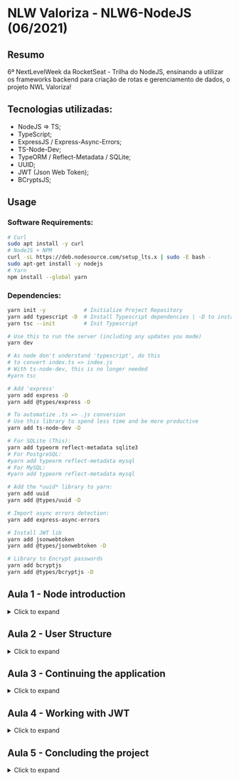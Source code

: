 # NLW Valoriza - NLW6-NodeJS (06/2021)

## Resumo

6ª NextLevelWeek da RocketSeat - Trilha do NodeJS, ensinando a utilizar os frameworks backend para criação de rotas e gerenciamento de dados, o projeto NWL Valoriza!

## Tecnologias utilizadas:

- NodeJS => TS;
- TypeScript;
- ExpressJS / Express-Async-Errors;
- TS-Node-Dev;
- TypeORM / Reflect-Metadata / SQLite;
- UUID;
- JWT (Json Web Token);
- BCryptsJS;

## Usage

### **Software Requirements:**

```sh
# Curl
sudo apt install -y curl
# NodeJS + NPM
curl -sL https://deb.nodesource.com/setup_lts.x | sudo -E bash -
sudo apt-get install -y nodejs
# Yarn
npm install --global yarn
```

### **Dependencies:**

```sh
yarn init -y            # Initialize Project Repository
yarn add typescript -D  # Install Typescript dependencies | -D to install all dependencies
yarn tsc --init         # Init Typescript

# Use this to run the server (including any updates you made)
yarn dev

# As node don't understand 'typescript', do this
# to convert index.ts => index.js
# With ts-node-dev, this is no longer needed
#yarn tsc

# Add 'express'
yarn add express -D
yarn add @types/express -D

# To automatize .ts => .js conversion
# Use this library to spend less time and be more productive
yarn add ts-node-dev -D

# For SQLite (This):
yarn add typeorm reflect-metadata sqlite3
# For PostgreSQL:
#yarn add typeorm reflect-metadata mysql
# For MySQL:
#yarn add typeorm reflect-metadata mysql

# Add the *uuid* library to yarn:
yarn add uuid
yarn add @types/uuid -D

# Import async errors detection:
yarn add express-async-errors

# Install JWT lib
yarn add jsonwebtoken
yarn add @types/jsonwebtoken -D

# Library to Encrypt passwords
yarn add bcryptjs
yarn add @types/bcryptjs -D
```

## Aula 1 - Node introduction

<details>
  <summary>Click to expand</summary>

_Annotations will be added out from code, to keep the code CLEAN._

Annotation [`src/server.ts`](src/server.ts):

```ts
// @types/express

/*
- GET     => Busca
- POST    => Inserção/Criação
- PUT     => Alterar dado já existente
- DELETE  => Remover
- PATCH   => Atualizar um dado, de um grupo (tipo uma correção)
*/

// Request  => Vem do Client (entrada)
// Response => Vem do Server (saída)

app.get("/test", (request, response) => {
  return response.send("|GET| Olá manito!");
});

app.post("/test-post", (request, response) => {
  return response.send("|POST| Olá manito!");
});

app.put("/test-put", (request, response) => {
  return response.send("|PUT| Olá manito!");
});

app.delete("/test-delete", (request, response) => {
  return response.send("|DELETE| Olá manito!");
});

app.patch("/test-patch", (request, response) => {
  return response.send("|PATCH| Olá manito!");
});
```

### Step-by-Step

#### Install:

- Node, NPM, Yarn

- [Insomnia](https://insomnia.rest/download)
- [Beekeepers Studio](https://www.beekeeperstudio.io/)

On [`tsconfig.json`](tsconfig.json) change:

```json
  "strict": false,                                 /* Enable all strict type-checking options. */
```

On [`package.json`](package.json) add after the '"license":' line

```json
  "scripts": {
    "dev": "ts-node-dev src/server.ts"
  },
```

</details>

## Aula 2 - User Structure

<details>
  <summary>Click to expand</summary>

### Regras

- Cadastro de usuário
  - [ x ] Não é permitido cadastrar mais de um usuário com o mesmo e-mail
  - [ x ] Não é permitido cadastrar usuário sem e-mail

### Working with Database integration - SQLite

Annotation [`src/server.ts`](src/server.ts):

```ts
/*
TIPOS DE PARÂMETROS:
- Route Params  => http://localhost:3000/produtos/47358964378 (id)
- Query Params  => http://localhost:3000/produtos?name=teclado&description=bom&...
- Body Params   => {
  "name": "teclado"
  "description": "bom"
}
  *Body Params are not used with GET methods, only PUT, POST and PATCH
*/
```

_This will use an ORM to ease the integration process,_
_but we can use native drivers from other DBs too._

- [TypeORM](https://typeorm.io/)

_Migrations are good for a team creating individual tables on the DB._
_They store the history from the Entities_

Create [`ormconfig.json`](ormconfig.json):

```json
{
  "type": "sqlite",
  "database": "src/database/database.sqlite",
  "cli": {
    "migrationsDir": "src/database/migrations"
  }
}
```

On [`package.json`](package.json) inside '"scripts": {'

```json
  "typeorm": "ts-node-dev ./node_modules/typeorm/cli.js"
```

Add [migration file](src/database/migrations/1624363435503-CreateUsers.ts) running:

```zsh
yarn typeorm migration:create -n CreateUsers
```

On [`ormconfig.json`](ormconfig.json), add to find all migrations correctly:

```json
  "migrations": ["src/database/migrations/*.ts"],
```

Run this to sync migrations inside the folder:

```zsh
  yarn typeorm migration:run  # migration:revert to cancel
```

On [`ormconfig.json`](ormconfig.json), to find all entities (Tables) correctly:

```json
  "entities": ["src/entities/*.ts"],
  "cli": {
    "entitiesDir": "src/entities"
  }
```

Add [entity file](src/entities/User.ts) running:
Run this to sync migrations inside the folder:

```zsh
  yarn typeorm entity:create -n User
```

On [`tsconfig.json`](tsconfig.json) set:

```json
  "strictPropertyInitialization": false,        /* Enable strict checking of property initialization in classes. */
  "experimentalDecorators": true,              /* Enables experimental support for ES7 decorators. */
  "emitDecoratorMetadata": true,               /* Enables experimental support for emitting type metadata for decorators. */
```

Migrations: Entity (User) <-> ORM <-> DB Repositories

Service: Server -> ( ) -> SERVICE (Validation) -> Repositories -> DB

Controller (Request / Response): -> Server -> Controller -> Service -> operations()...

</details>

## Aula 3 - Continuing the application

<details>
  <summary>Click to expand</summary>

### Regras

- Cadastro de TAG
  - [ x ] Não é permitido cadastrar mais de uma tag com o mesmo nome
  - [ x ] Não é permitido cadastrar tag sem nome
  - [ x ] Não é permitido o cadastro por usuários que não sejam administradores

Server -> routes -> Controller -> Service (throw new Error)

```zsh
# Create new migration for tags
yarn typeorm migration:create -n CreateTags
# Run migration
yarn typeorm migration:run
# Create Tag entity
yarn typeorm entity:create -n Tag
```

</details>

## Aula 4 - Working with JWT

<details>
  <summary>Click to expand</summary>

### Regras

- Cadastro de elogios
  - [ x ] Não é permitido um usuário cadastrar um elogio para si
  - [ x ] Não é permitido cadastrar elogios para usuários inválidos
  - [ x ] O usuário precisa estar autenticado na aplicação

This will use the [JWT](https://jwt.io/) library.

Changes on the Project

```zsh
# Create a migration to Alter the User Table
yarn typeorm migration:create -n AlterUserAddPassword
# After adding the necessary modifications
yarn typeorm migration:run
```

### If you want an external hash code

Use [MD5 Hash Generator](https://www.md5hashgenerator.com/) to transform:
ledragoxnlwvalorizanodejs -> a8a2d0c0f2311a246a45d1a5045c95e6

```zsh
# Compliments migration
yarn typeorm migration:create -n CreateCompliments
# After adding the necessary modifications
yarn typeorm migration:run
```

Registering a new Compliment:

```json
{
  "tag_id": "8d352bfc-1087-4dfe-ac8e-b67ced92286e",
  "user_sender": "1662a6ed-dd0f-4765-916b-d0e097ba2829",
  "user_receiver": "0e93d95e-1431-400e-845b-831047c77ded",
  "message": "Obrigado pelo aulão Dani!"
}
```

</details>

## Aula 5 - Concluding the project

<details>
  <summary>Click to expand</summary>

On [`tsconfig.json`](tsconfig.json) change:

```json
    "typeRoots": [
      "./src/@types"
    ], /* List of folders to include type definitions from. */
```

```zsh
# Add a new library: Class Transformer
yarn add class-transformer
```

</details>
